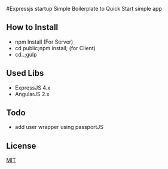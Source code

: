 #Expressjs startup
Simple Boilerplate to Quick Start simple app
## How to Install
- npm Install (For Server)
- cd public;npm install; (for Client)
- cd..;gulp

## Used Libs
- ExpressJS 4.x
- AngularJS 2.x

## Todo
- add user wrapper using passportJS


## License

  [MIT](LICENSE)
